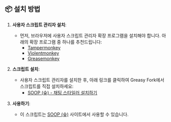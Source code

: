 ## 📦 설치 방법

1. **사용자 스크립트 관리자 설치**:
   - 먼저, 브라우저에 사용자 스크립트 관리자 확장 프로그램을 설치해야 합니다. 아래의 확장 프로그램 중 하나를 추천드립니다:
     - [Tampermonkey](https://www.tampermonkey.net/)
     - [Violentmonkey](https://violentmonkey.github.io/)
     - [Greasemonkey](https://www.greasespot.net/)

2. **스크립트 설치**:
   - 사용자 스크립트 관리자를 설치한 후, 아래 링크를 클릭하여 Greasy Fork에서 스크립트를 직접 설치하세요:
     - [SOOP (숲) - 채팅 스타일러 설치하기](https://greasyfork.org/ko/scripts/517201)

3. **사용하기**:
   - 이 스크립트는 [SOOP (숲)](https://www.sooplive.co.kr/) 사이트에서 사용할 수 있습니다.
